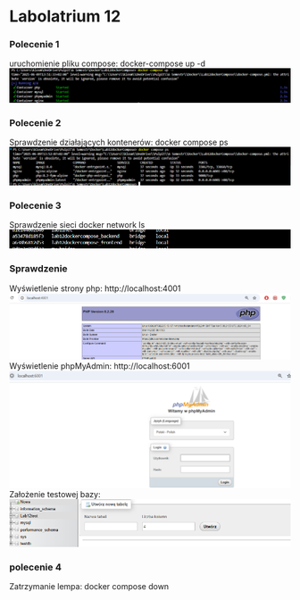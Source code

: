 # Labolatrium 12


### Polecenie 1
uruchomienie pliku compose:
docker-compose up -d
![alt text](image.png)

### Polecenie 2
Sprawdzenie działających kontenerów:
docker compose ps
![alt text](image-1.png)

### Polecenie 3
Sprawdzenie sieci 
docker network ls
![alt text](image-2.png)

### Sprawdzenie 
Wyświetlenie strony php: http://localhost:4001
![alt text](image-3.png)
Wyświetlenie phpMyAdmin: http://localhost:6001
![alt text](image-4.png)
Założenie testowej bazy:
![alt text](image-5.png)
### polecenie 4
Zatrzymanie lempa:
docker compose down 

